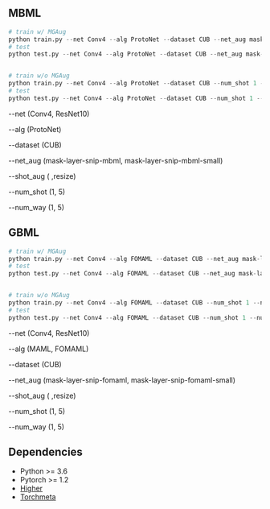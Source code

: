 ## MBML

```python
# train w/ MGAug
python train.py --net Conv4 --alg ProtoNet --dataset CUB --net_aug mask-layer-snip-mbml-small --min_width 0.97 --max_width 1. --shot_aug resize --num_shot 1 --num_way 5
# test
python test.py --net Conv4 --alg ProtoNet --dataset CUB --net_aug mask-layer-snip-mbml-small --min_width 0.97 --max_width 1. --shot_aug resize --num_shot 1 --num_way 5


# train w/o MGAug
python train.py --net Conv4 --alg ProtoNet --dataset CUB --num_shot 1 --num_way 5
# test
python test.py --net Conv4 --alg ProtoNet --dataset CUB --num_shot 1 --num_way 5
```

--net (Conv4, ResNet10)

--alg (ProtoNet)

--dataset (CUB)

--net_aug (mask-layer-snip-mbml, mask-layer-snip-mbml-small)

--shot_aug ( ,resize)

--num_shot (1, 5)

--num_way (1, 5)


## GBML

```python
# train w/ MGAug
python train.py --net Conv4 --alg FOMAML --dataset CUB --net_aug mask-layer-snip-fomaml-small --min_width 0.98 --max_width 1. --shot_aug resize --num_shot 1 --num_way 5
# test
python test.py --net Conv4 --alg FOMAML --dataset CUB --net_aug mask-layer-snip-fomaml-small --min_width 0.98 --max_width 1. --shot_aug resize --num_shot 1 --num_way 5


# train w/o MGAug
python train.py --net Conv4 --alg FOMAML --dataset CUB --num_shot 1 --num_way 5
# test
python test.py --net Conv4 --alg FOMAML --dataset CUB --num_shot 1 --num_way 5
```

--net (Conv4, ResNet10)

--alg (MAML, FOMAML)

--dataset (CUB)

--net_aug (mask-layer-snip-fomaml, mask-layer-snip-fomaml-small)

--shot_aug ( ,resize)

--num_shot (1, 5)

--num_way (1, 5)


## Dependencies

* Python >= 3.6
* Pytorch >= 1.2
* [Higher](https://github.com/facebookresearch/higher) 
* [Torchmeta](https://github.com/tristandeleu/pytorch-meta)
